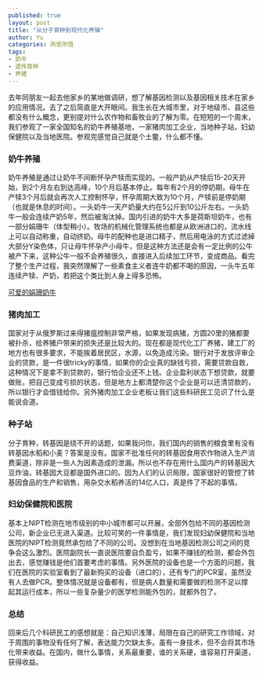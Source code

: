 ```yaml
---
published: true
layout: post
title: "从分子育种到现代化养殖"
author: Yu
categories: 所思所悟
tags:
- 奶牛
- 遗传育种
- 养猪
---
```


去年同朋友一起去他家乡的某地做调研，想了解基因检测以及基因相关技术在家乡的应用情况。去了之后简直是大开眼间。我生长在大城市里，对于地级市、县这些都没有什么概念，更别提对什么农作物和畜牧业的了解为零。在短短的一个周末，我们参观了一家全国知名的奶牛养殖基地，一家猪肉加工企业，当地种子站，妇幼保健院以及当地医院。参观完感觉自己就是个土鳖，什么都不懂。

### 奶牛养殖

奶牛养殖是通过让奶牛不间断怀孕产犊而实现的。一般产奶从产犊后15-20天开始，到2个月左右到达高峰，10个月后基本停止。每年有2个月的停奶期，母牛在产犊3个月后就会再次人工控制怀孕，怀孕周期大致为10个月，产犊前是停奶期（也就是休息的时间）。一头奶牛一天产奶量大约在5公斤到10公斤左右。一头奶牛一般会连续产奶5年，然后被淘汰掉。国内引进的奶牛大多是荷斯坦奶牛，也有一部分娟珊牛（体型稍小）。牧场的机械化管理系统也都是从欧洲进口的，流水线上可以自动称重，自动挤奶。母牛的配种也是进口精子，然后用电泳的方式过滤掉大部分Y染色体，只让母牛怀孕产小母牛，但是这种方法还是会有一定比例的公牛被产下来，这种公牛一般不会养殖很久，直接进入后续加工环节，变成商品。看完了整个生产过程，我突然理解了一些素食主义者连牛奶都不喝的原因，一头牛五年连续产犊、产奶，若把这个类比到人身上得多恐怖。

[可爱的娟珊奶牛](https://i.imgur.com/7gLRlEc.jpg)

### 猪肉加工

国家对于从俄罗斯过来得猪瘟控制非常严格，如果发现病猪，方圆20里的猪都要被扑杀，给养猪户带来的损失还是比较大的。现在都是现代化工厂养猪，建工厂的地方也有很多要求，不能挨着居民区，水源，以免造成污染。银行对于发放评审企业的贷款，是一件很tricky的事情，如果你的企业真的缺钱亏损，需要贷款自救，这种情况下是拿不到贷款的，银行怕企业还不上钱。企业盈利状态下想贷款，就要做账，把自己变成亏损的状态，但是地方上都清楚你这个企业是可以还清贷款的，所以银行才会借钱给你。另外猪肉加工企业老板让我们这些科研民工见识了什么是能说会道。

### 种子站

分子育种，转基因是绕不开的话题，如果我问你，我们国内的销售的粮食里有没有转基因水稻和小麦？答案是没有。国家不批准任何的转基因食用农作物进入生产消费渠道，除非是一些人为因素造成的泄漏。所以也不存在用什么国内产的转基因大豆炸油，转基因大豆都是国外进口的。因为人们的认识局限，国家很好的管控了转基因食品的生产和销售，用杂交水稻养活的14亿人口，真是件了不起的事情。

### 妇幼保健院和医院

基本上NIPT检测在地市级别的中小城市都可以开展，全部外包给不同的基因检测公司，新企业已无进入渠道。比较可笑的一件事情是，我们发现妇幼保健院和当地医院的NIPT检测竟然承包给了不同的公司。没想到在当地基因检测公司之间的竞争会这么激烈。医院副院长一直说医院要自负盈亏，如果不赚钱的检测，都会外包出去，感觉赚钱是他们首要考虑的事情。另外医院的设备也是一个方面的问题，我们在医院的实验室看到了最新购买的设备（进口的），还有专门的PCR室，虽然没有人去做PCR。整体情况就是设备都有，但是病人数量和需要做的检测不足以撑起其运行成本，所以一些复杂量少的医学检测能外包的，就都外包了。

### 总结

回来后几个科研民工的感想就是：自己知识浅薄，局限在自己的研究工作领域，对于周围的事物没有任何了解，表达能力欠缺太多。虽有一身技术，但不会将其市场化带来收益。在国内，做什么事情，关系最重要，谁的关系硬，谁容易打开渠道，获得收益。
